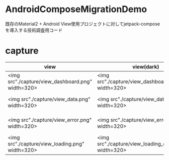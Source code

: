 # AndroidComposeMigrationDemo
既存のMaterial2 + Android View使用プロジェクトに対してjetpack-composeを導入する技術調査用コード

# capture

| view                                              | view(dark)                                             | compose                                              | compose(dark)                                           | compose(MdcTheme)                                                  |
|---------------------------------------------------|--------------------------------------------------------|------------------------------------------------------|---------------------------------------------------------|--------------------------------------------------------------------|
| <img src"./capture/view_dashboard.png" width=320> | <img src"./capture/view_dashboard_dark.png" width=320> | <img src"./capture/compose_dashboard.png" width=320> | <img src"./capture/view_dashboard_dark.png" width=320>  | <img src"./capture/compose_dashboard_dark_MdcTheme.png" width=320> |
| <img src"./capture/view_data.png" width=320>      | <img src"./capture/view_data_dark.png" width=320>      | <img src"./capture/compose_data.png" width=320>      | <img src"./capture/compose_data_dark.png" width=320>    | <img src"./capture/compose_data_MdcTheme.png" width=320>           |
| <img src"./capture/view_error.png" width=320>     | <img src"./capture/view_error_dark.png" width=320>     | <img src"./capture/compose_error.png" width=320>     | <img src"./capture/compose_error_dark.png" width=320>   | <img src"./capture/compose_error_MdcTheme.png" width=320>          |
| <img src"./capture/view_loading.png" width=320>   | <img src"./capture/view_loading_dark.png" width=320>   | <img src"./capture/compose_loading.png" width=320>   | <img src"./capture/compose_loading_dark.png" width=320> | <img src"./capture/compose_loading_MdcTheme.png" width=320>        |
